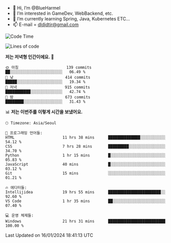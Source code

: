 - 👋 Hi, I’m @BlueHarmel
- 👀 I’m interested in GameDev, WebBackend, etc.
- 🌱 I’m currently learning Spring, Java, Kubernetes ETC...
- 📫 E-mail = dldjdtjr@gmail.com
  <!--START_SECTION:waka-->
![Code Time](http://img.shields.io/badge/Code%20Time-312%20hrs%2049%20mins-blue)

![Lines of code](https://img.shields.io/badge/%EC%A0%80%EB%8A%94%20%EC%97%AC%ED%83%9C%EA%B9%8C%EC%A7%80%20-39.8%20million%20%EC%A4%84%EC%9D%98%20%EC%BD%94%EB%93%9C%EB%A5%BC%20%EC%9E%91%EC%84%B1%ED%96%88%EC%96%B4%EC%9A%94.-blue)

**저는 저녁형 인간이에요. 🦉** 

```text
🌞 아침                     139 commits         ██░░░░░░░░░░░░░░░░░░░░░░░   06.49 % 
🌆 낮　                     414 commits         █████░░░░░░░░░░░░░░░░░░░░   19.34 % 
🌃 저녁                     915 commits         ███████████░░░░░░░░░░░░░░   42.74 % 
🌙 밤　                     673 commits         ████████░░░░░░░░░░░░░░░░░   31.43 % 
```


📊 **저는 이번주를 이렇게 시간을 보냈어요.** 

```text
🕑︎ Timezone: Asia/Seoul

💬 프로그래밍 언어들: 
HTML                     11 hrs 38 mins      ██████████████░░░░░░░░░░░   54.12 % 
CSS                      7 hrs 28 mins       █████████░░░░░░░░░░░░░░░░   34.70 % 
Python                   1 hr 15 mins        █░░░░░░░░░░░░░░░░░░░░░░░░   05.83 % 
JavaScript               40 mins             █░░░░░░░░░░░░░░░░░░░░░░░░   03.12 % 
Git                      15 mins             ░░░░░░░░░░░░░░░░░░░░░░░░░   01.21 % 

🔥 에디터들: 
Intellijidea             19 hrs 55 mins      ███████████████████████░░   92.60 % 
VS Code                  1 hr 35 mins        ██░░░░░░░░░░░░░░░░░░░░░░░   07.40 % 

💻 운영 체제들: 
Windows                  21 hrs 31 mins      █████████████████████████   100.00 % 
```


 Last Updated on 16/01/2024 18:41:13 UTC
<!--END_SECTION:waka-->
<!---
BlueHarmel/BlueHarmel is a ✨ special ✨ repository because its `README.md` (this file) appears on your GitHub profile.
You can click the Preview link to take a look at your changes.
--->

